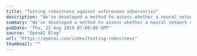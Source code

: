 ```yaml
---
title: "Testing robustness against unforeseen adversaries"
description: "We’ve developed a method to assess whether a neural network classifier can reliably defend against adversarial attacks not seen during training. Our method yields a new metric, UAR (Unforeseen Attack Robustness), which evaluates the robustness of a single model against an unanticipated attack, and highlights the need to measure performance across a more diverse range of unforeseen attacks."
summary: "We’ve developed a method to assess whether a neural network classifier can reliably defend against adversarial attacks not seen during training. Our method yields a new metric, UAR (Unforeseen Attack Robustness), which evaluates the robustness of a single model against an unanticipated attack, and highlights the need to measure performance across a more diverse range of unforeseen attacks."
pubDate: "Thu, 22 Aug 2019 07:00:00 GMT"
source: "OpenAI Blog"
url: "https://openai.com/index/testing-robustness"
thumbnail: ""
---
```


